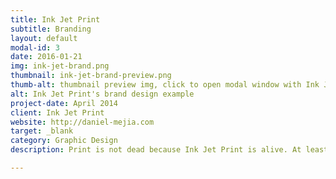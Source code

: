 ```yaml
---
title: Ink Jet Print
subtitle: Branding
layout: default
modal-id: 3
date: 2016-01-21
img: ink-jet-brand.png
thumbnail: ink-jet-brand-preview.png
thumb-alt: thumbnail preview img, click to open modal window with Ink Jet's brand design
alt: Ink Jet Print's brand design example
project-date: April 2014
client: Ink Jet Print
website: http://daniel-mejia.com
target: _blank
category: Graphic Design
description: Print is not dead because Ink Jet Print is alive. At least in my head. Ink Jet is a fictional printing company focused on customer service, quality and speed. It was created by me for the sole purpose of being displayed as a brand.

---
```

